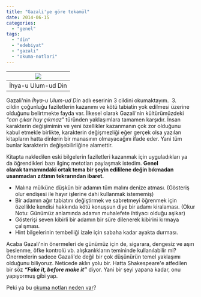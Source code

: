 ```yaml
---
title: "Gazali'ye göre tekamül"
date: 2014-06-15
categories: 
  - "genel"
tags: 
  - "din"
  - "edebiyat"
  - "gazali"
  - "okuma-notlari"
---
```


| [![](/images/235744_buyuk.jpg)](http://www.kitapkirtasiyem.com/images/products/23/57/44/235744_buyuk.jpg) |
| --- |
| İhya-u Ulum-ud Din |

  

Gazali'nin _İhya-u Ulum-ud Din_ adlı eserinin 3 cildini okumaktayım.  3. cildin çoğunluğu faziletlerin kazanımı ve kötü tabiatin yok edilmesi üzerine olduğunu belirtmekte fayda var. İlkesel olarak Gazali'nin kültürümüzdeki _“can çıkar huy çıkmaz”_ türünden yaklaşımlara tamamen karşıdır. İnsan karakterin değişimimin ve yeni özellikler kazanmanın çok zor olduğunu kabul etmekle birlikte, karakterin değişmezliği eğer gerçek olsa yazılan kitapların hatta dinlerin bir manasının olmayacağını ifade eder. Yani tüm bunlar karakterin değişebilirliğine alamettir.

  

Kitapta nakledilen eski bilgelerin faziletleri kazanmak için uyguladıkları ya da öğrendikleri bazı ilginç metotları paylaşmak istedim. **Genel olarak tamamındaki ortak tema bir şeyin edililene değin bıkmadan usanmadan zıttının tekrarından ibaret.**

  

- Malına mülküne düşkün bir adamın tüm malını denize atması. (Gösteriş olur endişesi ile hayır işlerine dahi kullanmak istememiş)
- Bir adamın ağır tabiatını değiştirmek ve sabretmeyi öğrenmek için özellikle kendisi hakkında kötü konuşsun diye bir adamı kiralaması. (Okur Notu: Günümüz anlamında adamın muhalefete ihtiyacı olduğu aşikar)
- Gösterişi seven kibirli bir adamın bir süre dilenerek kibirini kırmaya çalışması.
- Hint bilgelerinin tembelliği izale için sabaha kadar ayakta durması.

Acaba Gazali'nin önermeleri de günümüz için de, sigarara, dengesiz ve aşırı beslenme, öfke kontrolü vb. alışkanlıkların temininde kullanılabilir mi? Önermelerin sadece Gazali'de değil bir çok düşünürün temel yaklaşımı olduğunu biliyoruz. Neticede aklın yolu bir. Hatta Shakespeare'e atfedilen  bir söz _**“Fake it, before make it”**_ diyor. Yani bir şeyi yapana kadar, onu yapıyormuş gibi yap.

  

Peki ya bu [okuma notları neden var](http://blog.suatatan.com/2013/05/suat-atann-okuma-notlar-neden-var-neden.html)?
